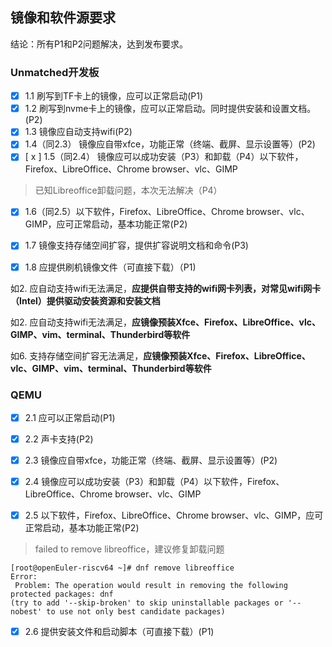 ## 镜像和软件源要求

结论：所有P1和P2问题解决，达到发布要求。

### Unmatched开发板

- [x] 1.1 刷写到TF卡上的镜像，应可以正常启动(P1)
- [x] 1.2 刷写到nvme卡上的镜像，应可以正常启动。同时提供安装和设置文档。(P2)
- [x] 1.3 镜像应自动支持wifi(P2)
- [x] 1.4（同2.3） 镜像应自带xfce，功能正常（终端、截屏、显示设置等）(P2)
- [x] [ x ] 1.5（同2.4） 镜像应可以成功安装（P3）和卸载（P4）以下软件，Firefox、LibreOffice、Chrome browser、vlc、GIMP

> 已知Libreoffice卸载问题，本次无法解决（P4）

- [x] 1.6（同2.5）以下软件，Firefox、LibreOffice、Chrome browser、vlc、GIMP，应可正常启动，基本功能正常(P2)
- [x] 1.7 镜像支持存储空间扩容，提供扩容说明文档和命令(P3)

- [x] 1.8 应提供刷机镜像文件（可直接下载）（P1)

如2. 应自动支持wifi无法满足，<b>应提供自带支持的wifi网卡列表，对常见wifi网卡（Intel）提供驱动安装资源和安装文档</b>

如2. 应自动支持wifi无法满足，<b>应镜像预装Xfce、Firefox、LibreOffice、vlc、GIMP、vim、terminal、Thunderbird等软件</b>

如6. 支持存储空间扩容无法满足，<b>应镜像预装Xfce、Firefox、LibreOffice、vlc、GIMP、vim、terminal、Thunderbird等软件</b>

### QEMU

- [x] 2.1 应可以正常启动(P1)

- [x] 2.2 声卡支持(P2)
  
- [x] 2.3 镜像应自带xfce，功能正常（终端、截屏、显示设置等）(P2)

- [x] 2.4 镜像应可以成功安装（P3）和卸载（P4）以下软件，Firefox、LibreOffice、Chrome browser、vlc、GIMP

- [x] 2.5 以下软件，Firefox、LibreOffice、Chrome browser、vlc、GIMP，应可正常启动，基本功能正常(P2)

> failed to remove libreoffice，建议修复卸载问题

```
[root@openEuler-riscv64 ~]# dnf remove libreoffice
Error: 
 Problem: The operation would result in removing the following protected packages: dnf
(try to add '--skip-broken' to skip uninstallable packages or '--nobest' to use not only best candidate packages)
```

- [x] 2.6 提供安装文件和启动脚本（可直接下载）(P1)


